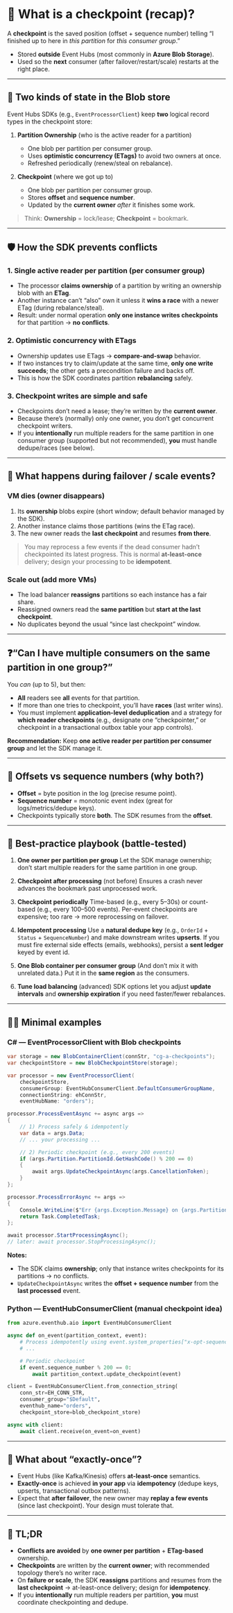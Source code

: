 # 🧭 What is a checkpoint (recap)?

A **checkpoint** is the saved position (offset + sequence number) telling “I finished up to here in _this partition_ for _this consumer group_.”

- Stored **outside** Event Hubs (most commonly in **Azure Blob Storage**).
- Used so the **next** consumer (after failover/restart/scale) restarts at the right place.

---

## 🧩 Two kinds of state in the Blob store

Event Hubs SDKs (e.g., `EventProcessorClient`) keep **two** logical record types in the checkpoint store:

1. **Partition Ownership** (who is the active reader for a partition)

   - One blob per partition per consumer group.
   - Uses **optimistic concurrency (ETags)** to avoid two owners at once.
   - Refreshed periodically (renew/steal on rebalance).

2. **Checkpoint** (where we got up to)

   - One blob per partition per consumer group.
   - Stores **offset** and **sequence number**.
   - Updated by the **current owner** _after_ it finishes some work.

> Think: **Ownership** = lock/lease; **Checkpoint** = bookmark.

---

## 🛡️ How the SDK prevents conflicts

### 1. Single active reader per partition (per consumer group)

- The processor **claims ownership** of a partition by writing an ownership blob with an **ETag**.
- Another instance can’t “also” own it unless it **wins a race** with a newer ETag (during rebalance/steal).
- Result: under normal operation **only one instance writes checkpoints** for that partition → **no conflicts**.

### 2. Optimistic concurrency with ETags

- Ownership updates use ETags → **compare-and-swap** behavior.
- If two instances try to claim/update at the same time, **only one write succeeds**; the other gets a precondition failure and backs off.
- This is how the SDK coordinates partition **rebalancing** safely.

### 3. Checkpoint writes are simple and safe

- Checkpoints don’t need a lease; they’re written by the **current owner**.
- Because there’s (normally) only one owner, you don’t get concurrent checkpoint writers.
- If you **intentionally** run multiple readers for the same partition in one consumer group (supported but not recommended), **you** must handle dedupe/races (see below).

---

## 🔁 What happens during failover / scale events?

### VM dies (owner disappears)

1. Its **ownership** blobs expire (short window; default behavior managed by the SDK).
2. Another instance claims those partitions (wins the ETag race).
3. The new owner reads the **last checkpoint** and resumes **from there**.

> You may reprocess a few events if the dead consumer hadn’t checkpointed its latest progress.
> This is normal **at-least-once** delivery; design your processing to be **idempotent**.

### Scale out (add more VMs)

- The load balancer **reassigns** partitions so each instance has a fair share.
- Reassigned owners read the **same partition** but **start at the last checkpoint**.
- No duplicates beyond the usual “since last checkpoint” window.

---

## ❓“Can I have multiple consumers on the same partition in one group?”

You _can_ (up to 5), but then:

- **All** readers see **all** events for that partition.
- If more than one tries to checkpoint, you’ll have **races** (last writer wins).
- You must implement **application-level deduplication** and a strategy for **which reader checkpoints** (e.g., designate one “checkpointer,” or checkpoint in a transactional outbox table your app controls).

**Recommendation:** Keep **one active reader per partition per consumer group** and let the SDK manage it.

---

## 🧮 Offsets vs sequence numbers (why both?)

- **Offset** = byte position in the log (precise resume point).
- **Sequence number** = monotonic event index (great for logs/metrics/dedupe keys).
- Checkpoints typically store **both**. The SDK resumes from the **offset**.

---

## 🧰 Best-practice playbook (battle-tested)

1. **One owner per partition per group**
   Let the SDK manage ownership; don’t start multiple readers for the same partition in one group.

2. **Checkpoint after processing** (not before)
   Ensures a crash never advances the bookmark past unprocessed work.

3. **Checkpoint periodically**
   Time-based (e.g., every 5–30s) or count-based (e.g., every 100–500 events).
   Per-event checkpoints are expensive; too rare → more reprocessing on failover.

4. **Idempotent processing**
   Use a **natural dedupe key** (e.g., `OrderId` + `Status` + `SequenceNumber`) and make downstream writes **upserts**.
   If you must fire external side effects (emails, webhooks), persist a **sent ledger** keyed by event id.

5. **One Blob container per consumer group**
   (And don’t mix it with unrelated data.) Put it in the **same region** as the consumers.

6. **Tune load balancing** (advanced)
   SDK options let you adjust **update intervals** and **ownership expiration** if you need faster/fewer rebalances.

---

## 🧑‍💻 Minimal examples

### C# — EventProcessorClient with Blob checkpoints

```csharp
var storage = new BlobContainerClient(connStr, "cg-a-checkpoints");
var checkpointStore = new BlobCheckpointStore(storage);

var processor = new EventProcessorClient(
    checkpointStore,
    consumerGroup: EventHubConsumerClient.DefaultConsumerGroupName,
    connectionString: ehConnStr,
    eventHubName: "orders");

processor.ProcessEventAsync += async args =>
{
    // 1) Process safely & idempotently
    var data = args.Data;
    // ... your processing ...

    // 2) Periodic checkpoint (e.g., every 200 events)
    if (args.Partition.PartitionId.GetHashCode() % 200 == 0)
    {
        await args.UpdateCheckpointAsync(args.CancellationToken);
    }
};

processor.ProcessErrorAsync += args =>
{
    Console.WriteLine($"Err {args.Exception.Message} on {args.PartitionId}");
    return Task.CompletedTask;
};

await processor.StartProcessingAsync();
// later: await processor.StopProcessingAsync();
```

**Notes:**

- The SDK claims **ownership**; only that instance writes checkpoints for its partitions → no conflicts.
- `UpdateCheckpointAsync` writes the **offset + sequence number** from the **last processed** event.

### Python — EventHubConsumerClient (manual checkpoint idea)

```python
from azure.eventhub.aio import EventHubConsumerClient

async def on_event(partition_context, event):
    # Process idempotently using event.system_properties["x-opt-sequence-number"] or a business key
    # ...

    # Periodic checkpoint
    if event.sequence_number % 200 == 0:
        await partition_context.update_checkpoint(event)

client = EventHubConsumerClient.from_connection_string(
    conn_str=EH_CONN_STR,
    consumer_group="$Default",
    eventhub_name="orders",
    checkpoint_store=blob_checkpoint_store)

async with client:
    await client.receive(on_event=on_event)
```

---

## 🧨 What about “exactly-once”?

- Event Hubs (like Kafka/Kinesis) offers **at-least-once** semantics.
- **Exactly-once** is achieved **in your app** via **idempotency** (dedupe keys, upserts, transactional outbox patterns).
- Expect that **after failover**, the new owner may **replay a few events** (since last checkpoint). Your design must tolerate that.

---

## 🧠 TL;DR

- **Conflicts are avoided** by **one owner per partition** + **ETag-based** ownership.
- **Checkpoints** are written by the **current owner**; with recommended topology there’s no writer race.
- On **failure or scale**, the SDK **reassigns** partitions and resumes from the **last checkpoint** → at-least-once delivery; design for **idempotency**.
- If you **intentionally** run multiple readers per partition, **you** must coordinate checkpointing and dedupe.
